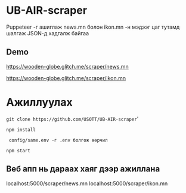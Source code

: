 # UB-AIR-scraper
Puppeteer -г ашиглаж news.mn болон ikon.mn -н мэдээг цаг тутамд шалгаж JSON-д хадгалж байгаа

## Demo
https://wooden-globe.glitch.me/scraper/news.mn

https://wooden-globe.glitch.me/scraper/ikon.mn

# Ажиллуулах
``` git clone https://github.com/USOTT/UB-AIR-scraper ```'

``` npm install ```

``` config/same.env -г .env болгож өөрчил```

``` npm start ```

## Веб апп нь дараах хаяг дээр ажиллана
localhost:5000/scraper/news.mn
localhost:5000/scraper/ikon.mn

